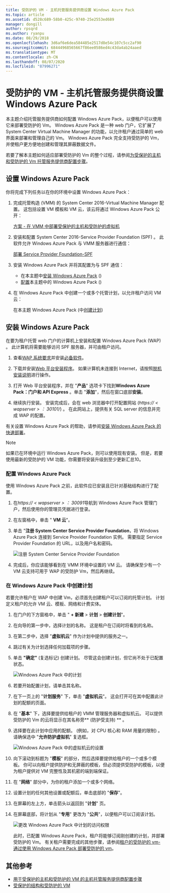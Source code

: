 ```yaml
---
title: 受防护的 VM - 主机托管服务提供商设置 Windows Azure Pack
ms.topic: article
ms.assetid: d528c689-58b0-425c-9740-25e2553ed689
manager: dongill
author: rpsqrd
ms.author: ryanpu
ms.date: 08/29/2018
ms.openlocfilehash: 3d6af6e6dea584485e2517d8e54c107c5cc2af90
ms.sourcegitcommit: 68444968565667f86ee0586ed4c43da4ab24aaed
ms.translationtype: MT
ms.contentlocale: zh-CN
ms.lasthandoff: 08/07/2020
ms.locfileid: "87996271"
---
```

# <a name="shielded-vms---hosting-service-provider-sets-up-windows-azure-pack"></a>受防护的 VM - 主机托管服务提供商设置 Windows Azure Pack

本主题介绍托管服务提供商如何配置 Windows Azure Pack，以便租户可以使用它来部署受防护的 Vm。 Windows Azure Pack 是一种 web 门户，它扩展了 System Center Virtual Machine Manager 的功能，以允许租户通过简单的 web 界面来部署和管理自己的 Vm。 Windows Azure Pack 完全支持受防护的 Vm，并使租户更方便地创建和管理其屏蔽数据文件。

若要了解本主题如何适应部署受防护的 Vm 的整个过程，请参阅[为受保护的主机和受防护的 Vm 托管服务提供商配置步骤](guarded-fabric-configuration-scenarios-for-shielded-vms-overview.md)。

## <a name="setting-up-windows-azure-pack"></a>设置 Windows Azure Pack

你将完成下列任务以在你的环境中设置 Windows Azure Pack：

1. 完成托管构造 (VMM) 的 System Center 2016-Virtual Machine Manager 配置。 这包括设置 VM 模板和 VM 云，该云将通过 Windows Azure Pack 公开：

    [方案 - 在 VMM 中部署受保护的主机和受防护的虚拟机](/system-center/vmm/deploy-guarded-host-fabric?view=sc-vmm-2019)

2. 安装和配置 System Center 2016-Service Provider Foundation (SPF) 。 此软件允许 Windows Azure Pack 与 VMM 服务器进行通信：

    [部署 Service Provider Foundation-SPF](https://technet.microsoft.com/system-center-docs/spf/deploy/deploy-spf)

3. 安装 Windows Azure Pack 并将其配置为与 SPF 通信：

    - 在本主题中[安装 Windows Azure Pack](#install-windows-azure-pack) () 
    - [配置](#configure-windows-azure-pack)本主题中的 Windows Azure Pack () 

4. 在 Windows Azure Pack 中创建一个或多个托管计划，以允许租户访问 VM 云：

    在本主题 Windows Azure Pack (中[创建计划](#create-a-plan-in-windows-azure-pack)) 

## <a name="install-windows-azure-pack"></a>安装 Windows Azure Pack

在要为租户托管 web 门户的计算机上安装和配置 Windows Azure Pack (WAP) 。 此计算机将需要能够访问 SPF 服务器，并可由租户访问。

1.  查看[WAP 系统要求](/previous-versions/azure/windows-server-azure-pack/dn296442(v=technet.10))并安装[必备软件](/previous-versions/azure/windows-server-azure-pack/dn469335(v=technet.10))。

2.  下载并安装[Web 平台安装程序](https://www.microsoft.com/web/downloads/platform.aspx)。 如果计算机未连接到 Internet，请按照[脱机安装说明](https://www.iis.net/learn/install/web-platform-installer/web-platform-installer-v4-command-line-webpicmdexe-rtw-release)进行操作。

3.  打开 Web 平台安装程序，并在 "**产品**" 选项卡下找到**Windows Azure Pack：门户和 API Express** 。单击 "**添加**"，然后在窗口底部**安装**。

4.  继续执行安装。 安装完成后，会在 web 浏览器中打开配置网站 (*https:// &lt; wapserver &gt; ： 30101/*) 。 在此网站上，提供有关 SQL server 的信息并完成 WAP 的配置。

有关设置 Windows Azure Pack 的帮助，请参阅[安装 Windows Azure Pack 的快速部署](/previous-versions/azure/windows-server-azure-pack/dn296439(v=technet.10))。

> [!NOTE]
> 如果已在环境中运行 Windows Azure Pack，则可以使用现有安装。 但是，若要使用最新的受防护的 VM 功能，你需要将安装升级到至少更新汇总10。

### <a name="configure-windows-azure-pack"></a>配置 Windows Azure Pack

使用 Windows Azure Pack 之前，此软件应已安装且已针对基础结构进行了配置。

1.  在*https:// &lt; wapserver &gt; ： 30091*导航到 Windows Azure Pack 管理门户，然后使用你的管理员凭据进行登录。

2.  在左窗格中，单击 " **VM 云**"。

3.  单击 "**注册 System Center Service Provider Foundation**，将 Windows Azure Pack 连接到 Service Provider Foundation 实例。 需要指定 Service Provider Foundation 的 URL，以及用户名和密码。

    ![注册 System Center Service Provider Foundation](../media/Guarded-Fabric-Shielded-VM/guarded-host-azure-pack-01-register-spf.png)

4.  完成后，你应该能够看到在 VMM 环境中设置的 VM 云。 请确保至少有一个 VM 云支持可用于 WAP 的受防护 Vm，然后再继续。

### <a name="create-a-plan-in-windows-azure-pack"></a>在 Windows Azure Pack 中创建计划

若要允许租户在 WAP 中创建 Vm，必须首先创建租户可以订阅的托管计划。 计划定义租户的允许 VM 云、模板、网络和计费实体。

1. 在门户的下方窗格中，单击 " **+ 新建** &gt; **计划** &gt; **创建计划**"。

2. 在向导的第一步中，选择计划的名称。 这是租户在订阅时将看到的名称。

3. 在第二步中，选择 "**虚拟机云**" 作为计划中提供的服务之一。

4. 跳过有关为计划选择任何加载项的步骤。

5. 单击 **"确定"** (复选标记) 创建计划。 尽管这会创建计划，但它尚不处于已配置状态。

   ![Windows Azure Pack 中的计划](../media/Guarded-Fabric-Shielded-VM/guarded-host-azure-pack-02-create-plan.png)

6. 若要开始配置计划，请单击其名称。

7. 在下一页上的 "**计划服务**" 下，单击 "**虚拟机云**"。 这会打开可在其中配置此计划的配额的页面。

8. 在 "**基本**" 下，选择要提供给租户的 VMM 管理服务器和虚拟机云。 可以提供受防护的 Vm 的云将显示在其名称旁** (防护受支持) ** 。

9. 选择要在此计划中应用的配额。  (例如，对 CPU 核心和 RAM 用量的限制) 。 请确保选中 "**允许防护虚拟机**" 复选框。

   ![Windows Azure Pack 中的虚拟机云的设置](../media/Guarded-Fabric-Shielded-VM/guarded-host-azure-pack-03-virtual-machine-clouds.png)

10. 向下滚动到标题为 "**模板**" 的部分，然后选择要提供给租户的一个或多个模板。 你可以向租户提供防护和无屏蔽的模板，但必须提供受防护的模板，以便为租户提供对 VM 完整性及其机密的端到端保证。

11. 在 "**网络**" 部分中，为你的租户添加一个或多个网络。

12. 设置计划的任何其他设置或配额后，单击底部的 "**保存**"。

13. 在屏幕的左上方，单击箭头以返回到 "**计划**" 页。

14. 在屏幕底部，将计划从 "**专用**" 更改为 "**公共**"，以便租户可以订阅该计划。

    ![更改 Windows Azure Pack 中计划的访问权限](../media/Guarded-Fabric-Shielded-VM/guarded-host-azure-pack-04-change-access.png)

    此时，已配置 Windows Azure Pack，租户将能够订阅刚创建的计划，并部署受防护的 Vm。 有关租户需要完成的其他步骤，请参阅[租户的受防护的 vm-通过使用 Windows Azure Pack 部署受防护的 vm](guarded-fabric-shielded-vm-windows-azure-pack.md)。

## <a name="additional-references"></a>其他参考

- [用于受保护的主机和受防护的 VM 的主机托管服务提供商配置步骤](guarded-fabric-configuration-scenarios-for-shielded-vms-overview.md)
- [受保护的结构和受防护的 VM](guarded-fabric-and-shielded-vms-top-node.md)